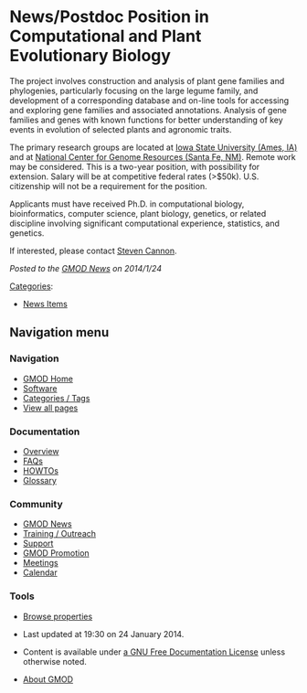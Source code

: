 



<span id="top"></span>




# <span dir="auto">News/Postdoc Position in Computational and Plant Evolutionary Biology</span>









The project involves construction and analysis of plant gene families
and phylogenies, particularly focusing on the large legume family, and
development of a corresponding database and on-line tools for accessing
and exploring gene families and associated annotations. Analysis of gene
families and genes with known functions for better understanding of key
events in evolution of selected plants and agronomic traits.

The primary research groups are located at
<a href="http://www.iastate.edu/‎" class="external text"
rel="nofollow">Iowa State University (Ames, IA)</a> and at
<a href="http://www.ncgr.org" class="external text"
rel="nofollow">National Center for Genome Resources (Santa Fe, NM)</a>.
Remote work may be considered. This is a two-year position, with
possibility for extension. Salary will be at competitive federal rates
(\>\$50k). U.S. citizenship will not be a requirement for the position.

Applicants must have received Ph.D. in computational biology,
bioinformatics, computer science, plant biology, genetics, or related
discipline involving significant computational experience, statistics,
and genetics.

If interested, please contact
<a href="mailto:steven.cannon@ars.usda.gov" class="external text"
rel="nofollow">Steven Cannon</a>.

  



*Posted to the [GMOD News](../GMOD_News "GMOD News") on 2014/1/24*






[Categories](../Special%3ACategories "Special%3ACategories"):

- [News Items](../Category%3ANews_Items "Category%3ANews Items")







## Navigation menu







<a href="../Main_Page"
style="background-image: url(../../images/GMOD-cogs.png);"
title="Visit the main page"></a>


### Navigation



- <span id="n-GMOD-Home">[GMOD Home](../Main_Page)</span>
- <span id="n-Software">[Software](../GMOD_Components)</span>
- <span id="n-Categories-.2F-Tags">[Categories /
  Tags](../Categories)</span>
- <span id="n-View-all-pages">[View all
  pages](../Special:AllPages)</span>




### Documentation



- <span id="n-Overview">[Overview](../Overview)</span>
- <span id="n-FAQs">[FAQs](../Category%3AFAQ)</span>
- <span id="n-HOWTOs">[HOWTOs](../Category%3AHOWTO)</span>
- <span id="n-Glossary">[Glossary](../Glossary)</span>




### Community



- <span id="n-GMOD-News">[GMOD News](../GMOD_News)</span>
- <span id="n-Training-.2F-Outreach">[Training /
  Outreach](../Training_and_Outreach)</span>
- <span id="n-Support">[Support](../Support)</span>
- <span id="n-GMOD-Promotion">[GMOD Promotion](../GMOD_Promotion)</span>
- <span id="n-Meetings">[Meetings](../Meetings)</span>
- <span id="n-Calendar">[Calendar](../Calendar)</span>




### Tools

- <span id="t-smwbrowselink"><a
  href="../Special%3ABrowse/News-2FPostdoc_Position_in_Computational_and_Plant_Evolutionary_Biology"
  rel="smw-browse">Browse properties</a></span>



- <span id="footer-info-lastmod">Last updated at 19:30 on 24 January
  2014.</span>
<!-- - <span id="footer-info-viewcount">17,367 page views.</span> -->
- <span id="footer-info-copyright">Content is available under
  <a href="http://www.gnu.org/licenses/fdl-1.3.html" class="external"
  rel="nofollow">a GNU Free Documentation License</a> unless otherwise
  noted.</span>

<!-- -->

- <span id="footer-places-about">[About
  GMOD](../GMOD%3AAbout "GMOD%3AAbout")</span>

<!-- -->




